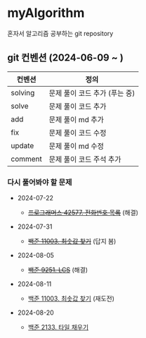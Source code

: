 # myAlgorithm
혼자서 알고리즘 공부하는 git repository

## git 컨벤션 (2024-06-09 ~ )
| 컨벤션 | 정의 |
|--------|------|
| solving | 문제 풀이 코드 추가 (푸는 중) |
| solve  | 문제 풀이 코드 추가 |
| add    | 문제 풀이 md 추가 |
| fix   | 문제 풀이 코드 수정 |
| update   | 문제 풀이 md 수정 |
| comment | 문제 풀이 코드 주석 추가 |


### 다시 풀어봐야 할 문제
 * 2024-07-22
    - ~~[프로그래머스 42577. 전화번호 목록](https://school.programmers.co.kr/learn/courses/30/lessons/42577)~~ (해결)

 * 2024-07-31
   - ~~[백준 11003. 최솟값 찾기](https://www.acmicpc.net/problem/11003)~~ (답지 봄)

 * 2024-08-05
   - ~~[백준 9251. LCS](https://www.acmicpc.net/problem/9251)~~ (해결)

 * 2024-08-11
   - [백준 11003. 최솟값 찾기](https://www.acmicpc.net/problem/11003) (재도전)

 * 2024-08-20
   - [백준 2133. 타일 채우기](https://www.acmicpc.net/problem/2133)